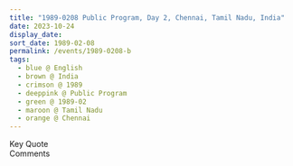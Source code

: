 ```yaml
---
title: "1989-0208 Public Program, Day 2, Chennai, Tamil Nadu, India"
date: 2023-10-24
display_date: 
sort_date: 1989-02-08
permalink: /events/1989-0208-b
tags:
  - blue @ English
  - brown @ India
  - crimson @ 1989
  - deeppink @ Public Program
  - green @ 1989-02
  - maroon @ Tamil Nadu
  - orange @ Chennai
---
```


<wave-list>
  <list-title color="green" width="75">Key Quote</list-title>
  <list-item color="BlanchedAlmond"  width="200"></list-item>
  <list-item color="Lavender"></list-item>
  <list-item color="BlanchedAlmond"></list-item>
</wave-list>

<br>

<wave-list>
  <list-title color="green" width="75">Comments</list-title>
  <list-item color="BlanchedAlmond"  width="200"></list-item>
  <list-item color="Lavender"></list-item>
  <list-item color="BlanchedAlmond"></list-item>
</wave-list>